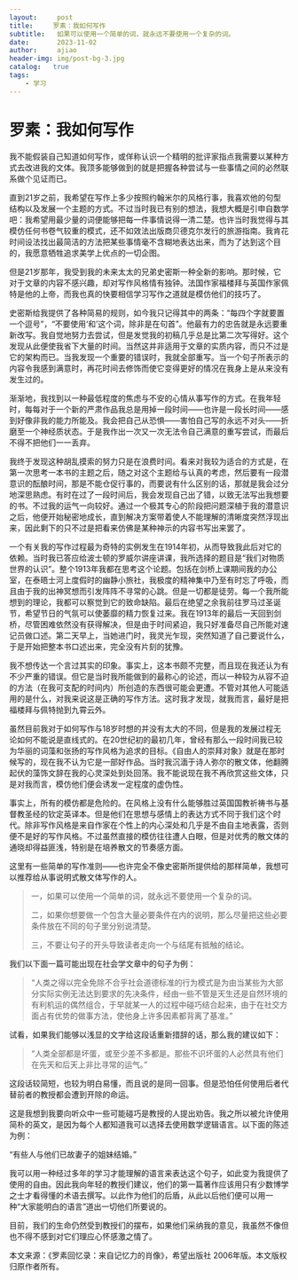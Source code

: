 ```yaml
---
layout:     post
title:     罗素：我如何写作
subtitle:   如果可以使用一个简单的词，就永远不要使用一个复杂的词。
date:       2023-11-02
author:     ajiao
header-img: img/post-bg-3.jpg
catalog:   true
tags:
    - 学习
---
```


# 罗素：我如何写作

我不能假装自己知道如何写作，或佯称认识一个精明的批评家指点我需要以某种方式去改进我的文体。我顶多能够做到的就是把握各种尝试与一些事情之间的必然联系做个见证而已。

直到21岁之前，我希望在写作上多少按照约翰米尔的风格行事，我喜欢他的句型结构以及发展一个主题的方式。不过当时我已有别的想法，我想大概是引申自数学吧：我希望用最少量的词便能够把每一件事情说得一清二楚。也许当时我觉得与其模仿任何书卷气较重的模式，还不如效法出版商贝德克尔发行的旅游指南。我肯花时间设法找出最简洁的方法把某些事情毫不含糊地表达出来，而为了达到这个目的，我愿意牺牲追求美学上优点的一切企图。

但是21岁那年，我受到我的未来太太的兄弟史密斯一种全新的影响。那时候，它对于文章的内容不感兴趣，却对写作风格情有独钟。法国作家福楼拜与英国作家佩特是他的上帝，而我也真的快要相信学习写作之道就是模仿他们的技巧了。

史密斯给我提供了各种简易的规则，如今我只记得其中的两条：“每四个字就要置一个逗号”，“不要使用‘和’这个词，除非是在句首”。他最有力的忠告就是永远要重新改写。我自觉地努力去尝试，但是发觉我的初稿几乎总是比第二次写得好。这个发现从此便使我省下大量的时间。当然这并非适用于文章的实质内容，而只不过是它的架构而已。当我发现一个重要的错误时，我就全部重写。当一个句子所表示的内容令我感到满意时，再花时间去修饰而使它变得更好的情况在我身上是从来没有发生过的。

渐渐地，我找到以一种最低程度的焦虑与不安的心情从事写作的方式。在我年轻时，每每对于一个新的严肃作品我总是用掉一段时间——也许是一段长时间——感到好像非我的能力所能及。我会把自己从恐惧——害怕自己写的永远不对头——折磨至一个神经质状态。于是我作出一次又一次无法令自己满意的重写尝试，而最后不得不把他们一一丢弃。

我终于发现这种胡乱摸索的努力只是在浪费时间。看来对我较为适合的方式是，在第一次思考一本书的主题之后，随之对这个主题给与认真的考虑，然后要有一段潜意识的酝酿时间，那是不能仓促行事的，而要说有什么区别的话，那就是我会过分地深思熟虑。有时在过了一段时间后，我会发现自己出了错，以致无法写出我想要的书。不过我的运气一向较好。通过一个极其专心的阶段把问题深植于我的潜意识之后，他便开始秘密地成长，直到解决方案带着使人不能理解的清晰度突然浮现出来，因此剩下的只不过是把看来仿佛是某种神示的内容书写出来罢了。

一个有关我的写作过程最为奇特的实例发生在1914年初，从而导致我此后对它的依赖。当时我已答应给波士顿的罗威尔讲座讲课，我所选择的题目是“我们对物质世界的认识”。整个1913年我都在思考这个论题。包括在剑桥上课期间我的办公室，在泰晤士河上度假时的幽静小旅社，我极度的精神集中乃至有时忘了呼吸，而且由于我的出神冥想而引发阵阵不寻常的心跳。但是一切都是徒劳。每一个我所能想到的理论，我都可以察觉到它的致命缺陷。最后在绝望之余我前往罗马过圣诞节，希望节日的气氛可以使萎靡的精力恢复过来。我在1913年的最后一天回到剑桥，尽管困难依然没有获得解决，但是由于时间紧迫，我只好准备尽自己所能对速记员做口述。第二天早上，当她进门时，我灵光乍现，突然知道了自己要说什么，于是开始把整本书口述出来，完全没有片刻的犹豫。

我不想传达一个言过其实的印象。事实上，这本书颇不完整，而且现在我还认为有不少严重的错误。但它是当时我所能做到的最称心的论述，而以一种较为从容不迫的方法（在我可支配的时间内）所创造的东西很可能会更遭。不管对其他人可能适用的是什么，对我来说这是正确的写作方法。这时我才发现，就我而言，最好是把福楼拜与佩特抛到九霄云外。

虽然目前我对于如何写作与18岁时想的并没有太大的不同，但是我的发展过程无论如何不能说是直线式的。在20世纪初的最初几年，曾经有那么一段时间我已较为华丽的词藻和张扬的写作风格为追求的目标。《自由人的崇拜对象》就是在那时候写的，现在我不认为它是一部好作品。当时我沉湎于诗人弥尔的散文体，他翻腾起伏的藻饰文辞在我的心灵深处到处回荡。我不能说现在我不再欣赏这些文体，只是对我而言，模仿他们便会诱发一定程度的虚伪性。

事实上，所有的模仿都是危险的。在风格上没有什么能够胜过英国国教祈祷书与基督教圣经的钦定英译本。但是他们在思想与感情上的表达方式不同于我们这个时代。除非写作风格是来自作家在个性上的内心深处和几乎是不由自主地表露，否则便不是好的写作风格。不过虽然直接的模仿往往遭人白眼，但是对优秀的散文体的通晓却得益匪浅，特别是在培养散文的节奏感方面。

这里有一些简单的写作准则——也许完全不像史密斯所提供给的那样简单，我想可以推荐给从事说明式散文体写作的人。

> 一，如果可以使用一个简单的词，就永远不要使用一个复杂的词。
> 
> 二，如果你想要做一个包含大量必要条件在内的说明，那么尽量把这些必要条件放在不同的句子里分别说清楚。
> 
> 三，不要让句子的开头导致读者走向一个与结尾有抵触的结论。

我们以下面一篇可能出现在社会学文章中的句子为例：

> “人类之得以完全免除不合乎社会道德标准的行为模式是为由当某些为大部分实际实例无法达到要求的先决条件，经由一些不管是天生还是自然环境的有利机运的偶然组合，于早就某一人的过程中碰巧结合起来，由于在社交方面占有优势的做事方法，使他身上许多因素都背离了基准。”

试看，如果我们能够以浅显的文字给这段话重新措辞的话，那么我的建议如下：

> “人类全部都是坏蛋，或至少差不多都是。那些不识坏蛋的人必然具有他们在先天和后天上非比寻常的运气。”

这段话较简短，也较为明白易懂，而且说的是同一回事。但是恐怕任何使用后者代替前者的教授都会遭到开除的命运。

这是我想到我要向听众中一些可能碰巧是教授的人提出劝告。我之所以被允许使用简朴的英文，是因为每个人都知道我可以选择去使用数学逻辑语言。以下面的陈述为例：

“有些人与他们已故妻子的姐妹结婚。”

我可以用一种经过多年的学习才能理解的语言来表达这个句子，如此变为我提供了使用的自由。因此我向年轻的教授们建议，他们的第一篇著作应该用只有少数博学之士才看得懂的术语去撰写。以此作为他们的后盾，从此以后他们便可以用一种“大家能明白的语言”道出一切他们所要说的。

目前，我们的生命仍然受到教授们的摆布，如果他们采纳我的意见，我虽然不像但也不得不感到对它们理应心怀感激之情了。

本文来源：《罗素回忆录：来自记忆力的肖像》，希望出版社 2006年版。本文版权归原作者所有。
